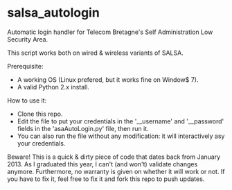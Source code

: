 salsa_autologin
===============

Automatic login handler for Telecom Bretagne's Self Administration Low Security Area.

This script works both on wired & wireless variants of SALSA.

Prerequisite:
 * A working OS (Linux prefered, but it works fine on Window$ 7).
 * A valid Python 2.x install.

How to use it:
 * Clone this repo.
 * Edit the file to put your credentials in the '__username' and '__password' fields in the 'asaAutoLogin.py' file, then run it.
 * You can also run the file without any modification: it will interactively asy your credentials.

Beware! This is a quick & dirty piece of code that dates back from January 2013. As I graduated this year, I can't (and won't) validate changes anymore. Furthermore, no warranty is given on whether it will work or not. If you have to fix it, feel free to fix it and fork this repo to push updates.
